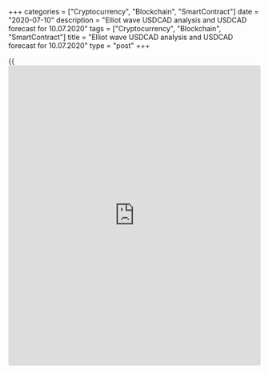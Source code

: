 +++
categories = ["Cryptocurrency", "Blockchain", "SmartContract"]
date = "2020-07-10"
description = "Elliot wave USDCAD analysis and USDCAD forecast for 10.07.2020"
tags = ["Cryptocurrency", "Blockchain", "SmartContract"]
title = "Elliot wave USDCAD analysis and USDCAD forecast for 10.07.2020"
type = "post"
+++

{{<iframe id="large-banner" src="https://www.bounty.group/#slide=5.0" width="100%" height="600" scrolling="no" style="border: 0px solid rgb(216, 221, 230); border-radius: 3px;">}}

July 10, 2020

July 10, 2020

USD/CAD: Elliott wave analysis and forecast for 10.07.2020 –
17.07.2020Alex Geuta

## [USD/CAD][1] pair is in correction, remains likely to decrease.
Estimated pivot point is at the level of 1.3712.

 **Main scenario:** consider short positions from corrections below the
level of 1.3712 with the target in 1.3315 – 1.3189.

 **Alternative scenario:** ****breakout and consolidation above the
level of 1.3712 will allow the pair to continue rising to the levels of
1.4052 – 1.4138.

 **Analysis:**  on the [USD/CAD][1] [daily](https://www.fintecher.org/2020/03/03/forex-trading-daily-strategy/) timeframe, a downward
correction is developing as the fourth wave of a larger degree (4). A
downward impulse is formed on the 4-hour timeframe as wave C of (4),
which includes wave iv of C and the developing wave v of C. began. On
the H1 timeframe, wave (i) of v has been formed and local correction as
wave (ii) of v is at its end. If the assumption is correct, the pair
will continue to decline to the levels of 1.3315 - 1.3189. The level of
1.3712 is critical in this scenario. Its breakout will allow the pair to
continue rising to the levels of 1.4052 – 1.4138.

![LiteForex: Elliot wave USDCAD analysis and USDCAD forecast for
10.07.2020 – 17.07.2020][2]

![LiteForex: Elliot wave USDCAD analysis and USDCAD forecast for
10.07.2020 – 17.07.2020][3]

![LiteForex: Elliot wave USDCAD analysis and USDCAD forecast for
10.07.2020 – 17.07.2020][4]

* * *

P.S. Did you like my article? Share it in social networks: it will be
the best “thank you" :)

Ask me questions and comment below. I’ll be glad to answer your
questions and give necessary explanations.

 **Useful links:**

  * I recommend trying to trade with a reliable broker [here][5]. The system allows you to trade by yourself or copy successful traders from all across the globe.
  * Use my promo-code BLOG for getting deposit bonus 50% on LiteForex platform. Just enter this code in the appropriate field while [depositing][6] your trading account.
  * Telegram channel with high-quality analytics, Forex reviews, training articles, and other useful things for traders <t.me/liteforex>

## Price chart of USDCAD in real time mode

![USD/CAD: Elliott wave analysis and forecast for 10.07.2020 –
17.07.2020][7]

The content of this article reflects the author’s opinion and does not
necessarily reflect the official position of LiteForex. The material
published on this page is provided for informational purposes only and
should not be considered as the provision of investment advice for the
purposes of Directive 2004/39/EC.

Rate this article:

{{value}}

( {{count}} {{title}} )

   1. my.liteforex.com/trading/chart?symbol=USDCAD
   2. cdn.liteforex.com/cache/uploads/blog_post/wave-analisys/10-07-2020/USDCADH1.png?w=30&s=55a880b984fb2f6d3930488b6f84d1d2
   3. cdn.liteforex.com/cache/uploads/blog_post/wave-analisys/10-07-2020/USDCADH4.png?w=30&s=bf269deac53f4346951f841f087496a6
   4. cdn.liteforex.com/cache/uploads/blog_post/wave-analisys/10-07-2020/USDCADDaily.png?w=30&s=fa479d50e87e8731505bdfd6235ce321
   5. my.liteforex.com/?category=analysts-opinions&slug=usdcad-elliott-wave-analysis-and-forecast-for-10072020---17072020&openPopup=%2Fregistration%2Fpopup&utm_source=blog&utm_medium=article&utm_campaign=bonus
   6. my.liteforex.com/deposit/?category=analysts-opinions&slug=usdcad-elliott-wave-analysis-and-forecast-for-10072020---17072020&promo_code=BLOG&utm_source=blog&utm_medium=article&utm_campaign=bonus
   7. cdn.liteforex.com/cache/uploads/blog_post/wave-analisys/Previews-elliot-waves/usdcad-elliott-wave-analysis-liteforex-blog-preview.jpeg?q=75&w=1000&s=2a81191a92f70811bd01d7e0f40396a6